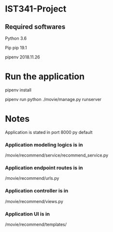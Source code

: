 # IST341-Project

## Required softwares 
Python 3.6

Pip pip 19.1

pipenv 2018.11.26

# Run the application
pipenv install

pipenv run python ./movie/manage.py runserver

# Notes 
Application is stated in port 8000 py default

### Application modeling logics is in 

/movie/recommend/service/recommend_service.py

### Application endpoint routes is in 

/movie/recommend/urls.py

### Application controller is in 

/movie/recommend/views.py

### Application UI is in

/movie/recommend/templates/
